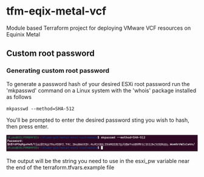 # tfm-eqix-metal-vcf
Module based Terraform project for deploying VMware VCF resources on Equinix Metal

## Custom root password

### Generating custom root password
To generate a password hash of your desired ESXi root password run the 'mkpasswd' command on a Linux system with the 'whois' package installed as follows

```shell
mkpasswd --method=SHA-512
```
You'll be prompted to enter the desired password sting you wish to hash, then press enter. 

![Alt text](assets/9-mkpasswd_example.png?raw=true "mkpasswd Example")

The output will be the string you need to use in the esxi_pw variable near the end of the terraform.tfvars.example file
